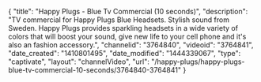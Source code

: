 {
    "title": "Happy Plugs - Blue Tv Commercial  (10 seconds)",
    "description": "TV commercial for Happy Plugs Blue Headsets. Stylish sound from Sweden. Happy Plugs provides sparkling headsets in a wide variety of colors that will boost your sound, give new life to your cell phone and it's also an fashion accessory.",
    "channelid": "3764840",
    "videoid": "3764841",
    "date_created": "1410801495",
    "date_modified": "1444339067",
    "type": "captivate",
    "layout": "channelVideo",
    "url": "\/happy-plugs\/happy-plugs-blue-tv-commercial-10-seconds\/3764840-3764841"
}